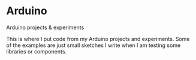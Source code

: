 # Arduino
Arduino projects &amp; experiments

This is where I put code from my Arduino projects and experiments. Some of the examples are just small sketches 
I write when I am testing some libraries or components.
